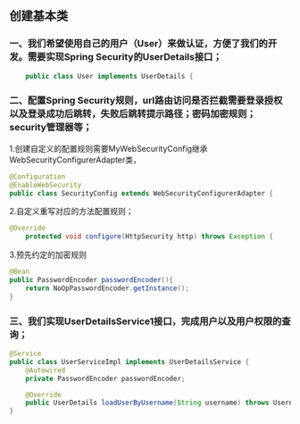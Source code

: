 ## 创建基本类

### 一、我们希望使用自己的用户（User）来做认证，方便了我们的开发。需要实现Spring Security的UserDetails接口；
```java
    public class User implements UserDetails {
```
### 二、配置Spring Security规则，url路由访问是否拦截需要登录授权以及登录成功后跳转，失败后跳转提示路径；密码加密规则；security管理器等；
1.创建自定义的配置规则需要MyWebSecurityConfig继承WebSecurityConfigurerAdapter类，

```java
@Configuration
@EnableWebSecurity
public class SecurityConfig extends WebSecurityConfigurerAdapter {
```
2.自定义重写对应的方法配置规则；
```java
@Override
    protected void configure(HttpSecurity http) throws Exception {
```
3.预先约定的加密规则
```java
@Bean
public PasswordEncoder passwordEncoder(){
    return NoOpPasswordEncoder.getInstance();
}
```

### 三、我们实现UserDetailsService1接口，完成用户以及用户权限的查询；
```java
@Service
public class UserServiceImpl implements UserDetailsService {
    @Autowired
    private PasswordEncoder passwordEncoder;

    @Override
    public UserDetails loadUserByUsername(String username) throws UsernameNotFoundException {}
}
```




